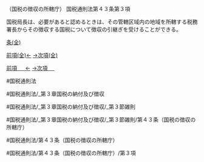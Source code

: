 （国税の徴収の所轄庁）
国税通則法第４３条第３項

国税局長は、必要があると認めるときは、その管轄区域内の地域を所轄する税務署長からその徴収する国税について徴収の引継ぎを受けることができる。

[条(全)](国税通則法＿＿＿＿＿第４３条_.md)

[前項(全)←](国税通則法＿＿＿＿＿第４３条第２項_.md)    [→次項(全)](国税通則法＿＿＿＿＿第４３条第４項_.md)

[前項 　 ←](国税通則法＿＿＿＿＿第４３条第２項.md)    [→次項 　 ](国税通則法＿＿＿＿＿第４３条第４項.md)



#国税通則法

#国税通則法/_第３章国税の納付及び徴収

#国税通則法/_第３章国税の納付及び徴収/_第３節雑則

#国税通則法/_第３章国税の納付及び徴収/_第３節雑則/第４３条（国税の徴収の所轄庁）

#国税通則法/第４３条（国税の徴収の所轄庁）

#国税通則法/第４３条（国税の徴収の所轄庁）/第３項

